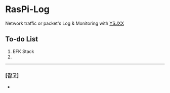 # RasPi-Log
Network traffic or packet's Log &amp; Monitoring 
with [YSJXX](https://github.com/YSJXX/RasPi)


## To-do List
 1. EFK Stack 
 2. 


* * *
### [참고]
 * 
